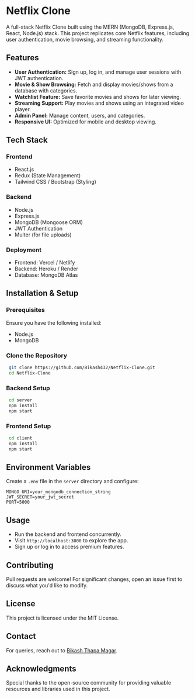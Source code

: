 # Netflix Clone

A full-stack Netflix Clone built using the MERN (MongoDB, Express.js, React, Node.js) stack. This project replicates core Netflix features, including user authentication, movie browsing, and streaming functionality.

## Features

- **User Authentication:** Sign up, log in, and manage user sessions with JWT authentication.
- **Movie & Show Browsing:** Fetch and display movies/shows from a database with categories.
- **Watchlist Feature:** Save favorite movies and shows for later viewing.
- **Streaming Support:** Play movies and shows using an integrated video player.
- **Admin Panel:** Manage content, users, and categories.
- **Responsive UI:** Optimized for mobile and desktop viewing.

## Tech Stack

### Frontend
- React.js
- Redux (State Management)
- Tailwind CSS / Bootstrap (Styling)

### Backend
- Node.js
- Express.js
- MongoDB (Mongoose ORM)
- JWT Authentication
- Multer (for file uploads)

### Deployment
- Frontend: Vercel / Netlify
- Backend: Heroku / Render
- Database: MongoDB Atlas

## Installation & Setup

### Prerequisites
Ensure you have the following installed:
- Node.js
- MongoDB

### Clone the Repository
```sh
 git clone https://github.com/Bikash432/Netflix-Clone.git
 cd Netflix-Clone
```

### Backend Setup
```sh
 cd server
 npm install
 npm start
```

### Frontend Setup
```sh
 cd client
 npm install
 npm start
```

## Environment Variables
Create a `.env` file in the `server` directory and configure:
```
MONGO_URI=your_mongodb_connection_string
JWT_SECRET=your_jwt_secret
PORT=5000
```

## Usage
- Run the backend and frontend concurrently.
- Visit `http://localhost:3000` to explore the app.
- Sign up or log in to access premium features.

## Contributing
Pull requests are welcome! For significant changes, open an issue first to discuss what you'd like to modify.

## License
This project is licensed under the MIT License.

## Contact
For queries, reach out to [Bikash Thapa Magar](mailto:bthapam@siue.edu).

## Acknowledgments
Special thanks to the open-source community for providing valuable resources and libraries used in this project.

